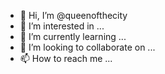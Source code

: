 - 👋 Hi, I’m @queenofthecity
- 👀 I’m interested in ...
- 🌱 I’m currently learning ...
- 💞️ I’m looking to collaborate on ...
- 📫 How to reach me ...

<!---
queenofthecity/queenofthecity is a ✨ special ✨ repository because its `README.md` (this file) appears on your GitHub profile.
You can click the Preview link to take a look at your changes.
--->
